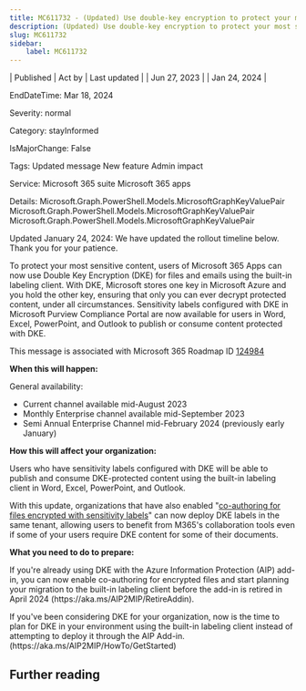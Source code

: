 ```yaml
---
title: MC611732 - (Updated) Use double-key encryption to protect your most sensitive files and emails in Microsoft 365 Apps
description: (Updated) Use double-key encryption to protect your most sensitive files and emails in Microsoft 365 Apps
slug: MC611732
sidebar:
    label: MC611732
---
```


| Published | Act by | Last updated |
| Jun 27, 2023 |  | Jan 24, 2024 |

EndDateTime: Mar 18, 2024

Severity: normal

Category: stayInformed

IsMajorChange: False

Tags: Updated message New feature Admin impact

Service: Microsoft 365 suite Microsoft 365 apps

Details: Microsoft.Graph.PowerShell.Models.MicrosoftGraphKeyValuePair Microsoft.Graph.PowerShell.Models.MicrosoftGraphKeyValuePair Microsoft.Graph.PowerShell.Models.MicrosoftGraphKeyValuePair

<p style="">Updated January 24, 2024: We have updated the rollout timeline below. Thank you for your patience.</p><p style="">To protect your most sensitive content, users of Microsoft 365 Apps can now use Double Key Encryption (DKE) for files and emails using the built-in labeling client. With DKE, Microsoft stores one key in Microsoft Azure and you hold the other key, ensuring that&nbsp;only you&nbsp;can ever decrypt protected content, under all circumstances. Sensitivity labels configured with DKE in Microsoft Purview Compliance Portal are now available for users in Word, Excel, PowerPoint, and Outlook to publish or consume content protected with DKE.</p>
<p>This message is associated with Microsoft 365 Roadmap ID <a href="https://www.microsoft.com/microsoft-365/roadmap?rtc=1&amp;searchterms=127888&amp;filters=&amp;searchterms=124984" target="_blank">124984</a></p>
<p><b>When this will happen:</b></p><p>General availability: </p><ul><li>Current channel available mid-August 2023</li><li>Monthly Enterprise channel available mid-September 2023</li><li>Semi Annual Enterprise Channel mid-February 2024 (previously early January)</li></ul><p><b>How this will affect your organization:</b><br></p>

<p>Users who have sensitivity labels configured with DKE will be able to publish and consume DKE-protected content using the built-in labeling client in Word, Excel, PowerPoint, and Outlook. 
</p><p>With this update, organizations that have also enabled "<a href="https://learn.microsoft.com/en-us/microsoft-365/compliance/sensitivity-labels-coauthoring" target="_blank">co-authoring for files encrypted with sensitivity labels</a>" can now deploy DKE labels in the same tenant, allowing users to benefit from M365's collaboration tools even if some of your users require DKE content for some of their documents.&nbsp;</p>
<p><b>What you need to do to prepare:</b></p>
<p>If you're already using DKE with the Azure Information Protection (AIP) add-in, you can now enable co-authoring for encrypted files and start planning your migration to the built-in labeling client before the add-in is retired in April 2024 (https://aka.ms/AIP2MIP/RetireAddin).
</p><p>If you've been considering DKE for your organization, now is the time to plan for DKE in your environment using the built-in labeling client instead of attempting to deploy it through the AIP Add-in. (https://aka.ms/AIP2MIP/HowTo/GetStarted)&nbsp;</p>

## Further reading
